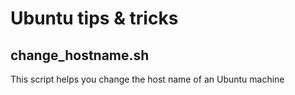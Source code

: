 Ubuntu tips & tricks
====================

change_hostname.sh
------------------

This script helps you change the host name of an Ubuntu machine


